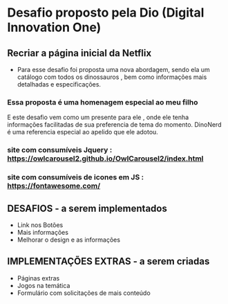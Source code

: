 # Desafio proposto pela Dio (Digital Innovation One) 

## Recriar a página inicial da Netflix

- Para esse desafio foi proposta uma nova abordagem, sendo ela um catálogo com todos os dinossauros , bem como informações mais detalhadas 
e especificações. 

### Essa proposta é uma homenagem especial ao meu filho 
E este desafio vem como um presente para ele , onde ele tenha informações facilitadas de sua preferencia de tema do momento. 
DinoNerd é uma referencia especial ao apelido que ele adotou. 

### site com consumíveis Jquery : https://owlcarousel2.github.io/OwlCarousel2/index.html
### site com consumíveis de icones em JS : https://fontawesome.com/

## DESAFIOS - a serem implementados

- Link nos Botões 
- Mais informações 
- Melhorar o design e as informações

## IMPLEMENTAÇÕES EXTRAS - a serem criadas   

- Páginas extras 
- Jogos na temática 
- Formulário com solicitações de mais conteúdo
